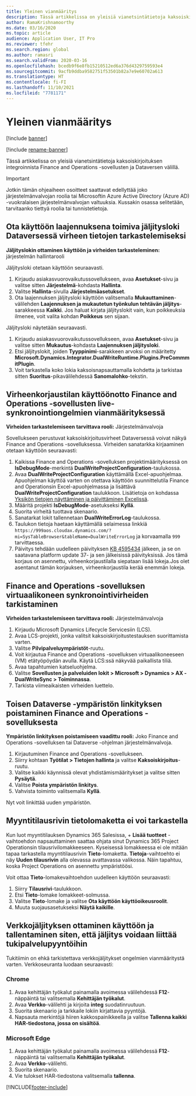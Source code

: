 ```yaml
---
title: Yleinen vianmääritys
description: Tässä artikkelissa on yleisiä vianetsintätietoja kaksoiskirjoituksen integroinnista Finance and Operations -sovellusten ja Dataversen välillä.
author: RamaKrishnamoorthy
ms.date: 03/16/2020
ms.topic: article
audience: Application User, IT Pro
ms.reviewer: tfehr
ms.search.region: global
ms.author: ramasri
ms.search.validFrom: 2020-03-16
ms.openlocfilehash: bcedb9f6e8fb15210512ed6a376d4329759593e4
ms.sourcegitcommit: 9acfb9ddba9582751f53501b82a7e9e60702a613
ms.translationtype: HT
ms.contentlocale: fi-FI
ms.lasthandoff: 11/10/2021
ms.locfileid: "7781171"
---
```

# <a name="general-troubleshooting"></a>Yleinen vianmääritys

[!include [banner](../../includes/banner.md)]

[!include [rename-banner](~/includes/cc-data-platform-banner.md)]

Tässä artikkelissa on yleisiä vianetsintätietoja kaksoiskirjoituksen integroinnista Finance and Operations -sovellusten ja Dataversen välillä.

> [!IMPORTANT]
> Jotkin tämän ohjeaiheen osoitteet saattavat edellyttää joko järjestelmänvalvojan roolia tai Microsoftin Azure Active Directory (Azure AD) -vuokralaisen järjestelmänvalvojan valtuuksia. Kussakin osassa selitetään, tarvitaanko tiettyä roolia tai tunnistetietoja.

## <a name="enable-and-view-the-plug-in-trace-log-in-dataverse-to-view-error-details"></a><a id="enable-view-trace"></a>Ota käyttöön laajennuksena toimiva jäljitysloki Dataversessä virheen tietojen tarkastelemiseksi

**Jäljityslokin ottaminen käyttöön ja virheiden tarkasteleminen:** järjestelmän hallintarooli

Jäljitysloki otetaan käyttöön seuraavasti.

1. Kirjaudu asiakasvuorovaikutussovellukseen, avaa **Asetukset**-sivu ja valitse sitten **Järjestelmä**-kohdasta **Hallinta**.
2. Valitse **Hallinta**-sivulla **Järjestelmäasetukset**.
3. Ota laajennuksen jäljitysloki käyttöön valitsemalla **Mukauttaminen**-välilehden **Laajennuksen ja mukautetun työnkulun tehtävän jäljitys**-sarakkeessa **Kaikki**. Jos haluat kirjata jäljityslokit vain, kun poikkeuksia ilmenee, voit valita kohdan **Poikkeus** sen sijaan.


Jäljitysloki näytetään seuraavasti.

1. Kirjaudu asiakasvuorovaikutussovellukseen, avaa **Asetukset**-sivu ja valitse sitten **Mukautus**-kohdasta **Laajennuksen jäljitysloki**.
2. Etsi jäljityslokit, joiden **Tyyppinimi**-sarakkeen arvoksi on määritetty **Microsoft.Dynamics.Integrator.DualWriteRuntime.Plugins.PreCommmitPlugin**.
3. Voit tarkastella koko lokia kaksoisnapsauttamalla kohdetta ja tarkistaa sitten **Suoritus**-pikavälilehdessä **Sanomalohko**-tekstin.

## <a name="enable-debug-mode-to-troubleshoot-live-synchronization-issues-in-finance-and-operations-apps"></a>Virheenkorjaustilan käyttöönotto Finance and Operations -sovellusten live-synkronointiongelmien vianmäärityksessä

**Virheiden tarkastelemiseen tarvittava rooli:** Järjestelmänvalvoja

Sovellukseen perustuvat kaksoiskirjoitusvirheet Dataversessä voivat näkyä Finance and Operations -sovelluksessa. Virheiden sanatarkka kirjaaminen otetaan käyttöön seuraavasti:

1. Kaikissa Finance and Operations -sovelluksen projektimäärityksessä on **IsDebugMode**-merkintä **DualWriteProjectConfiguration**-taulukossa.
2. Avaa **DualWriteProjectConfiguration** käyttämällä Excel-apuohjelmaa. Apuohjelman käyttöä varten on otettava käyttöön suunnittelutila Finance and Operationsin Excel-apuohjelmassa ja lisättävä **DualWriteProjectConfiguration** taulukkoon. Lisätietoja on kohdassa [Yksikön tietojen näyttäminen ja päivittäminen Excelissä](../../office-integration/use-excel-add-in.md).
3. Määritä projekti **IsDebugMode**-asetukseksi **Kyllä**.
4. Suorita virheitä tuottava skenaario.
5. Sanatarkat lokit tallennetaan **DualWriteErrorLog**-taulukossa.
6. Taulukon tietoja haetaan käyttämällä selaimessa linkkiä `https://999aos.cloudax.dynamics.com/?mi=SysTableBrowser&tableName=DualWriteErrorLog` ja korvaamalla `999` tarvittaessa.
7. Päivitys tehdään uudelleen päivityksen [KB 4595434](https://fix.lcs.dynamics.com/Issue/Details?kb=4595434&bugId=527820&dbType=3&qc=98e5dc124ac125c57ad633d885ac612aea3ddb8f4abf9d71ab3aa354f2e06cbe) jälkeen, ja se on saatavana platform update 37- ja sen jälkeisissä päivityksissä. Jos tämä korjaus on asennettu, virheenkorjaustilalla siepataan lisää lokeja.Jos olet asentanut tämän korjauksen, virheenkorjaustila kerää enemmän lokeja.  

## <a name="check-synchronization-errors-on-the-virtual-machine-for-the-finance-and-operations-app"></a>Finance and Operations -sovelluksen virtuaalikoneen synkronointivirheiden tarkistaminen

**Virheiden tarkastelemiseen tarvittava rooli:** Järjestelmänvalvoja

1. Kirjaudu Microsoft Dynamics Lifecycle Servicesiin (LCS).
2. Avaa LCS-projekti, jonka valitsit kaksoiskirjoitustestauksen suorittamista varten.
3. Valitse **Pilvipalveluympäristöt**-ruutu.
4. Voit kirjautua Finance and Operations -sovelluksen virtuaalikoneeseen (VM) etätyöpöydän avulla. Käytä LCS:ssä näkyvää paikallista tiliä.
5. Avaa tapahtumien katseluohjelma.
6. Valitse **Sovellusten ja palveluiden lokit \> Microsoft \> Dynamics \> AX -DualWriteSync \> Toiminnassa**.
7. Tarkista viimeaikaisten virheiden luettelo.

## <a name="unlink-and-link-another-dataverse-environment-from-a-finance-and-operations-app"></a>Toisen Dataverse -ympäristön linkityksen poistaminen Finance and Operations -sovelluksesta

**Ympäristön linkityksen poistamiseen vaadittu rooli:** Joko Finance and Operations -sovelluksen tai Dataverse -ohjelman järjestelmänvalvoja.

1. Kirjautuminen Finance and Operations -sovellukseen.
2. Siirry kohtaan **Työtilat \> Tietojen hallinta** ja valitse **Kaksoiskirjoitus**-ruutu.
3. Valitse kaikki käynnissä olevat yhdistämismääritykset ja valitse sitten **Pysäytä**.
4. Valitse **Poista ympäristön linkitys**.
5. Vahvista toiminto valitsemalla **Kyllä**.

Nyt voit linkittää uuden ympäristön.

## <a name="unable-to-view-the-sales-order-line-information-form"></a>Myyntitilausrivin tietolomaketta ei voi tarkastella 

Kun luot myyntitilauksen Dynamics 365 Salesissa, + **Lisää tuotteet** -vaihtoehdon napsauttaminen saattaa ohjata sinut Dynamics 365 Project Operationsin tilausrivilomakkeeseen. Kyseisessä lomakkeessa ei ole mitään tapaa tarkastella myyntitilausrivin **Tieto**-lomaketta. **Tietoja**-vaihtoehto ei näy **Uuden tilausrivin** alla olevassa avattavassa valikossa. Näin tapahtuu, koska Project Operations on asennettu ympäristöösi.

Voit ottaa **Tieto**-lomakevaihtoehdon uudelleen käyttöön seuraavasti:

1. Siirry **Tilausrivi**-taulukkoon.
2. Etsi **Tieto**-lomake lomakkeet-solmussa.
3. Valitse **Tieto**-lomake ja valitse **Ota käyttöön käyttöoikeusroolit**.
4. Muuta suojausasetukseksi **Näytä kaikille**.

## <a name="how-to-enable-and-save-network-trace-so-that-traces-can-be-attached-to-support-tickets"></a>Verkkojäljityksen ottaminen käyttöön ja tallentaminen siten, että jäljitys voidaan liittää tukipalvelupyyntöihin

Tukitiimin on ehkä tarkistettava verkkojäljitykset ongelmien vianmääritystä varten. Verkkoseuranta luodaan seuraavasti:

### <a name="chrome"></a>Chrome

1. Avaa kehittäjän työkalut painamalla avoimessa välilehdessä **F12**-näppäintä tai valitsemalla **Kehittäjän työkalut**.
2. Avaa **Verkko**-välilehti ja kirjoita **integ** suodatinruutuun.
3. Suorita skenaario ja tarkkaile lokiin kirjattavia pyyntöjä.
4. Napsauta merkintöjä hiiren kakkospainikkeella ja valitse **Tallenna kaikki HAR-tiedostona, jossa on sisältöä**.

### <a name="microsoft-edge"></a>Microsoft Edge

1. Avaa kehittäjän työkalut painamalla avoimessa välilehdessä **F12**-näppäintä tai valitsemalla **Kehittäjän työkalut**.
2. Avaa **Verkko**-välilehti.
3. Suorita skenaario.
4. Vie tulokset HAR-tiedostona valitsemalla **tallenna**.

[!INCLUDE[footer-include](../../../../includes/footer-banner.md)]
